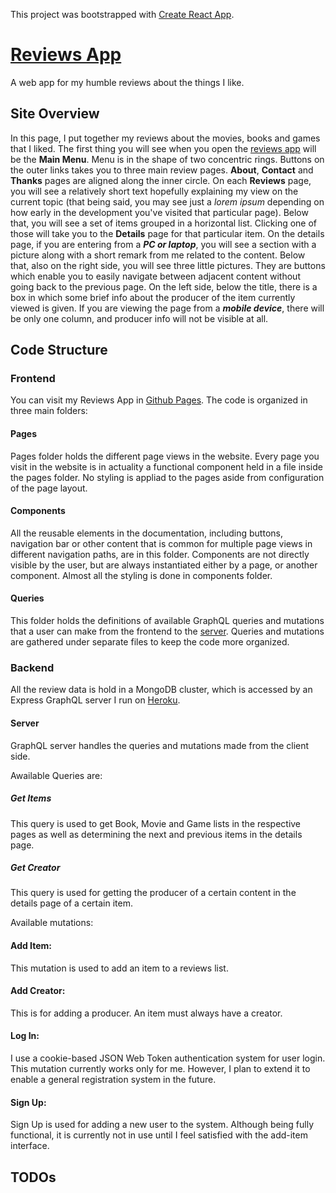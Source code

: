 This project was bootstrapped with [Create React App](https://github.com/facebook/create-react-app).

# [Reviews App](https://mmmikolay.github.io/reviewsapp/)

A web app for my humble reviews about the things I like. 

## Site Overview
In this page, I put together my reviews about the movies, books and games that I liked. The first thing you will see when you open the [reviews app](https://mmmikolay.github.io/reviewsapp/) will be the **Main Menu**. Menu is in the shape of two concentric rings. Buttons on the outer links takes you to three main review pages. **About**, **Contact** and **Thanks** pages are aligned along the inner circle. 
On each **Reviews** page, you will see a relatively short text hopefully explaining my view on the current topic (that being said, you may see just a *lorem ipsum* depending on how early in the development you've visited that particular page). Below that, you will see a set of items grouped in a horizontal list. Clicking one of those will take you to the **Details** page for that particular item. 
On the details page, if you are entering from a **_PC or laptop_**, you will see a section with a picture along with a short remark from me related to the content. Below that, also on the right side, you will see three little pictures. They are buttons which enable you to easily navigate between adjacent content without going back to the previous page. 
On the left side, below the title, there is a box in which some brief info about the producer of the item currently viewed is given. If you are viewing the page from a **_mobile device_**, there will be only one column, and producer info will not be visible at all. 

## Code Structure
### Frontend
You can visit my Reviews App in [Github Pages](https://mmmikolay.github.io/reviewsapp/).
The code is organized in three main folders:
#### Pages
Pages folder holds the different page views in the website. Every page you visit in the website is in actuality a functional component held in a file inside the pages folder. No styling is appliad to the pages aside from configuration of the page layout.

#### Components
All the reusable elements in the documentation, including buttons, navigation bar or other content that is common for multiple page views in different navigation paths, are in this folder.
Components are not directly visible by the user, but are always instantiated either by a page, or another component. Almost all the styling is done in components folder.

#### Queries
This folder holds the definitions of available GraphQL queries and mutations that a user can make from the frontend to the [server](). Queries and mutations are gathered under separate files to keep the code more organized.

### Backend
All the review data is hold in a MongoDB cluster, which is accessed by an Express GraphQL server I run on [Heroku](https://www.heroku.com/).
#### Server
GraphQL server handles the queries and mutations made from the client side. 

Awailable Queries are:
##### Get Items
This query is used to get Book, Movie and Game lists in the respective pages as well as determining the next and previous items in the details page.
##### Get Creator
This query is used for getting the producer of a certain content in the details page of a certain item.

Available mutations:
#### Add Item:
This mutation is used to add an item to a reviews list.
#### Add Creator:
This is for adding a producer. An item must always have a creator.
#### Log In:
I use a cookie-based JSON Web Token authentication system for user login. This mutation currently works only for me. However, I plan to extend it to enable a general registration system in the future.
#### Sign Up:
Sign Up is used for adding a new user to the system. Although being fully functional, it is currently not in use until I feel satisfied with the add-item interface.

## TODOs

